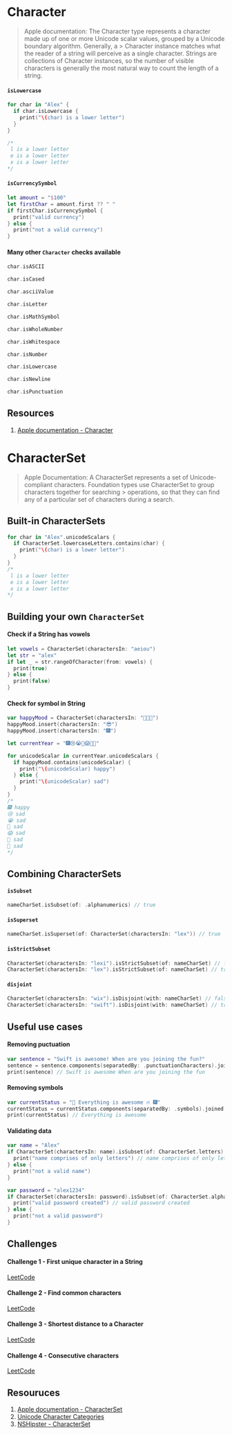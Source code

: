 # Character 

> Apple documentation: The Character type represents a character made up of one or more Unicode scalar values, grouped by a Unicode boundary algorithm. Generally, a > Character instance matches what the reader of a string will perceive as a single character. Strings are collections of Character instances, so the number of visible characters is generally the most natural way to count the length of a string.

#### `isLowercase`

```swift 
for char in "Alex" {
  if char.isLowercase {
    print("\(char) is a lower letter")
  }
}

/*
 l is a lower letter
 e is a lower letter
 x is a lower letter
*/
```

#### `isCurrencySymbol`

```swift 
let amount = "$100"
let firstChar = amount.first ?? " "
if firstChar.isCurrencySymbol {
  print("valid currency")
} else {
  print("not a valid currency")
}
```

#### Many other `Character` checks available

```swift 
char.isASCII

char.isCased

char.asciiValue

char.isLetter

char.isMathSymbol

char.isWholeNumber

char.isWhitespace

char.isNumber

char.isLowercase

char.isNewline

char.isPunctuation
```

## Resources 

1. [Apple documentation - Character](https://developer.apple.com/documentation/foundation/character)


# CharacterSet

> Apple Documentation: A CharacterSet represents a set of Unicode-compliant characters. Foundation types use CharacterSet to group characters together for searching > operations, so that they can find any of a particular set of characters during a search.


## Built-in CharacterSets

```swift 
for char in "Alex".unicodeScalars {
  if CharacterSet.lowercaseLetters.contains(char) {
    print("\(char) is a lower letter")
  }
}
/*
 l is a lower letter
 e is a lower letter
 x is a lower letter
*/
```

## Building your own `CharacterSet`

#### Check if a String has vowels

```swift 
let vowels = CharacterSet(charactersIn: "aeiou")
let str = "alex"
if let _ = str.rangeOfCharacter(from: vowels) {
  print(true)
} else {
  print(false)
}
```

#### Check for symbol in String

```swift 
var happyMood = CharacterSet(charactersIn: "🥳🔥😀")
happyMood.insert(charactersIn: "😎")
happyMood.insert(charactersIn: "🎆")

let currentYear = "🎆😢😭🤬😱😤🤮"

for unicodeScalar in currentYear.unicodeScalars {
  if happyMood.contains(unicodeScalar) {
    print("\(unicodeScalar) happy")
  } else {
    print("\(unicodeScalar) sad")
  }
}
/*
🎆 happy
😢 sad
😭 sad
🤬 sad
😱 sad
😤 sad
🤮 sad
*/
```

## Combining CharacterSets 

#### `isSubset`

```swift 
nameCharSet.isSubset(of: .alphanumerics) // true
```

#### `isSuperset`

```swift 
nameCharSet.isSuperset(of: CharacterSet(charactersIn: "lex")) // true
```

#### `isStrictSubset`

```swift 
CharacterSet(charactersIn: "lexi").isStrictSubset(of: nameCharSet) // false
CharacterSet(charactersIn: "lex").isStrictSubset(of: nameCharSet) // true
```

#### `disjoint`

```swift 
CharacterSet(charactersIn: "wix").isDisjoint(with: nameCharSet) // false because "x" exist in nameCharSet
CharacterSet(charactersIn: "swift").isDisjoint(with: nameCharSet) // true because all characters in "swift" are unique to "Alex"
```

## Useful use cases 

#### Removing puctuation 

```swift 
var sentence = "Swift is awesome! When are you joining the fun?"
sentence = sentence.components(separatedBy: .punctuationCharacters).joined()
print(sentence) // Swift is awesome When are you joining the fun
```

#### Removing symbols 

```swift 
var currentStatus = "🥳 Everything is awesome 🔥 🎆"
currentStatus = currentStatus.components(separatedBy: .symbols).joined()
print(currentStatus) // Everything is awesome
```

#### Validating data 

```swift 
var name = "Alex"
if CharacterSet(charactersIn: name).isSubset(of: CharacterSet.letters) {
  print("name comprises of only letters") // name comprises of only letters
} else {
  print("not a valid name")
}
```

```swift 
var password = "alex1234"
if CharacterSet(charactersIn: password).isSubset(of: CharacterSet.alphanumerics) {
  print("valid password created") // valid password created
} else {
  print("not a valid password")
}
```

## Challenges 

#### Challenge 1 - First unique character in a String

[LeetCode](https://leetcode.com/problems/first-unique-character-in-a-string/)

#### Challenge 2 - Find common characters

[LeetCode](https://leetcode.com/problems/find-common-characters/)

#### Challenge 3 - Shortest distance to a Character

[LeetCode](https://leetcode.com/problems/shortest-distance-to-a-character/)

#### Challenge 4 - Consecutive characters

[LeetCode](https://leetcode.com/problems/consecutive-characters/)


## Resouruces 

1. [Apple documentation - CharacterSet](https://developer.apple.com/documentation/foundation/characterset)
2. [Unicode Character Categories](https://www.compart.com/en/unicode/category)
3. [NSHipster - CharacterSet](https://nshipster.com/characterset/)
